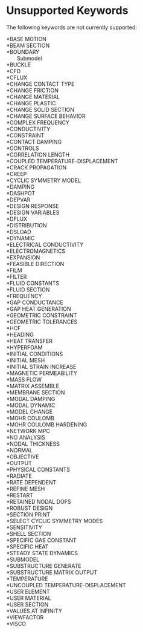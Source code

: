 # Unsupported Keywords

The following keywords are not currently supported:

*BASE MOTION<br>
*BEAM SECTION<br>
*BOUNDARY<br>
&ensp;&ensp;&ensp;&ensp;Submodel<br>
*BUCKLE<br>
*CFD<br>
*CFLUX<br>
*CHANGE CONTACT TYPE<br>
*CHANGE FRICTION<br>
*CHANGE MATERIAL<br>
*CHANGE PLASTIC<br>
*CHANGE SOLID SECTION<br>
*CHANGE SURFACE BEHAVIOR<br>
*COMPLEX FREQUENCY<br>
*CONDUCTIVITY<br>
*CONSTRAINT<br>
*CONTACT DAMPING<br>
*CONTROLS<br>
*CORRELATION LENGTH<br>
*COUPLED TEMPERATURE-DISPLACEMENT<br>
*CRACK PROPAGATION<br>
*CREEP<br>
*CYCLIC SYMMETRY MODEL<br>
*DAMPING<br>
*DASHPOT<br>
*DEPVAR<br>
*DESIGN RESPONSE<br>
*DESIGN VARIABLES<br>
*DFLUX<br>
*DISTRIBUTION<br>
*DSLOAD<br>
*DYNAMIC<br>
*ELECTRICAL CONDUCTIVITY<br>
*ELECTROMAGNETICS<br>
*EXPANSION<br>
*FEASIBLE DIRECTION<br>
*FILM<br>
*FILTER<br>
*FLUID CONSTANTS<br>
*FLUID SECTION<br>
*FREQUENCY<br>
*GAP CONDUCTANCE<br>
*GAP HEAT GENERATION<br>
*GEOMETRIC CONSTRAINT<br>
*GEOMETRIC TOLERANCES<br>
*HCF<br>
*HEADING<br>
*HEAT TRANSFER<br>
*HYPERFOAM<br>
*INITIAL CONDITIONS<br>
*INITIAL MESH<br>
*INITIAL STRAIN INCREASE<br>
*MAGNETIC PERMEABILITY<br>
*MASS FLOW<br>
*MATRIX ASSEMBLE<br>
*MEMBRANE SECTION<br>
*MODAL DAMPING<br>
*MODAL DYNAMIC<br>
*MODEL CHANGE<br>
*MOHR COULOMB<br>
*MOHR COULOMB HARDENING<br>
*NETWORK MPC<br>
*NO ANALYSIS<br>
*NODAL THICKNESS<br>
*NORMAL<br>
*OBJECTIVE<br>
*OUTPUT<br>
*PHYSICAL CONSTANTS<br>
*RADIATE<br>
*RATE DEPENDENT<br>
*REFINE MESH<br>
*RESTART<br>
*RETAINED NODAL DOFS<br>
*ROBUST DESIGN<br>
*SECTION PRINT<br>
*SELECT CYCLIC SYMMETRY MODES<br>
*SENSITIVITY<br>
*SHELL SECTION<br>
*SPECIFIC GAS CONSTANT<br>
*SPECIFIC HEAT<br>
*STEADY STATE DYNAMICS<br>
*SUBMODEL<br>
*SUBSTRUCTURE GENERATE<br>
*SUBSTRUCTURE MATRIX OUTPUT<br>
*TEMPERATURE<br>
*UNCOUPLED TEMPERATURE-DISPLACEMENT<br>
*USER ELEMENT<br>
*USER MATERIAL<br>
*USER SECTION <br>
*VALUES AT INFINITY<br>
*VIEWFACTOR<br>
*VISCO<br>